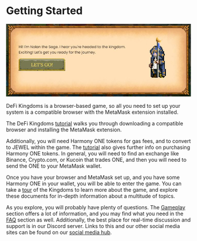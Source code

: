 # Getting Started

![Welcome to DeFI Kingdoms!](../.gitbook/assets/Nolan.JPG)

DeFi Kingdoms is a browser-based game, so all you need to set up your system is a compatible browser with the MetaMask extension installed.&#x20;

The DeFi Kingdoms [tutorial](https://defikingdoms.com/tutorial.html) walks you through downloading a compatible browser and installing the MetaMask extension.

Additionally, you will need Harmony ONE tokens for gas fees, and to convert to JEWEL within the game. The [tutorial](https://defikingdoms.com/tutorial.html) also gives further info on purchasing Harmony ONE tokens. In general, you will need to find an exchange like Binance, Crypto.com, or Kucoin that trades ONE, and then you will need to send the ONE to your MetaMask wallet.

Once you have your browser and MetaMask set up, and you have some Harmony ONE in your wallet, you will be able to enter the game. You can take a [tour](https://defikingdoms.com/tour.html) of the Kingdoms to learn more about the game, and explore these documents for in-depth information about a multitude of topics.

As you explore, you will probably have plenty of questions. The [Gameplay](gameplay/) section offers a lot of information, and you may find what you need in the [FAQ](faq.md) section as well. Additionally, the best place for real-time discussion and support is in our Discord server. Links to this and our other social media sites can be found on our [social media hub](https://defikingdoms.com/social.html).
